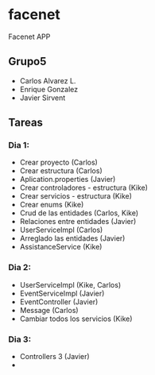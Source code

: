 # facenet
Facenet APP

## Grupo5
 
* Carlos Alvarez L.
* Enrique Gonzalez
* Javier Sirvent

## Tareas

### Dia 1:
* Crear proyecto (Carlos)
* Crear estructura (Carlos)
* Aplication.properties (Javier)
* Crear controladores - estructura (Kike)
* Crear servicios - estructura (Kike)
* Crear enums (Kike)
* Crud de las entidades (Carlos, Kike)
* Relaciones entre entidades (Javier)
* UserServiceImpl (Carlos)
* Arreglado las entidades (Javier)
* AssistanceService (Kike)

### Dia 2:
* UserServiceImpl (Kike, Carlos)
* EventServiceImpl (Javier)
* EventController (Javier)
* Message (Carlos)
* Cambiar todos los servicios (Kike)

### Dia 3:
* Controllers 3 (Javier)
* 